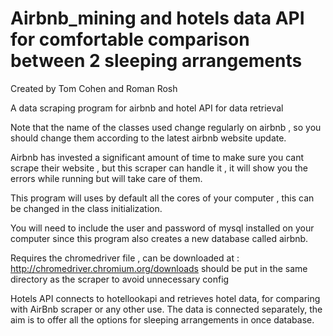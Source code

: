 # Airbnb_mining and hotels data API for comfortable comparison between 2 sleeping arrangements
Created by Tom Cohen and Roman Rosh

A data scraping program for airbnb and hotel API for data retrieval


Note that the name of the classes used change regularly on airbnb , so you should change them according to the latest airbnb website update.

Airbnb has invested a significant amount of  time to make sure   you cant scrape their website , but this scraper can handle it , it will show you the errors while running but will take care of them.
 
 
This program will uses by default all the cores of your computer , this can be changed in the class initialization.

You will need to include the user and password of mysql  installed on your computer since this program also creates a new database called airbnb.

Requires the chromedriver file , can be downloaded at : http://chromedriver.chromium.org/downloads 
should be put in the same directory as the scraper to avoid unnecessary config

Hotels API connects to hotellookapi and retrieves hotel data, for comparing with AirBnb scraper or any other use. The data is connected separately, the aim is to offer all the options for sleeping arrangements in once database.
